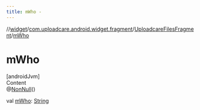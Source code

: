 ```yaml
---
title: mWho -
---
```

//[widget](../../index.md)/[com.uploadcare.android.widget.fragment](../index.md)/[UploadcareFilesFragment](index.md)/[mWho](m-who.md)



# mWho  
[androidJvm]  
Content  
@[NonNull](https://developer.android.com/reference/kotlin/androidx/annotation/NonNull.html)()  
  
val [mWho](m-who.md): [String](https://kotlinlang.org/api/latest/jvm/stdlib/kotlin/-string/index.html)  



